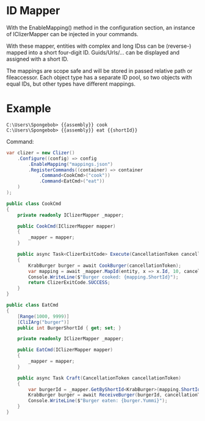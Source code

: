 # ID Mapper
With the EnableMapping() method in the configuration section, an instance of IClizerMapper can be injected in your commands.

With these mapper, entities with complex and long IDss can be (reverse-) mapped into a short four-digit ID.
Guids/Urls/... can be displayed and assigned with a short ID.

The mappings are scope safe and will be stored in passed relative path or fileaccessor.
Each object type has a separate ID pool, so two objects with equal IDs, but other types have different mappings.

# Example

```batch
C:\Users\Spongebob> {{assembly}} cook
C:\Users\Spongebob> {{assembly}} eat {{shortId}}
```

Command:
```csharp
var clizer = new Clizer()
    .Configure((config) => config
        .EnableMapping("mappings.json")
        .RegisterCommands((container) => container
            .Command<CookCmd>("cook"))
            .Command<EatCmd>("eat"))
    )
);

public class CookCmd
{
    private readonly IClizerMapper _mapper;

    public CookCmd(IClizerMapper mapper)
    {
        _mapper = mapper;
    }

    public async Task<ClizerExitCode> Execute(CancellationToken cancellationToken)
    {
        KrabBurger burger = await CookBurger(cancellationToken);
        var mapping = await _mapper.MapId(entity, x => x.Id, 10, cancellationToken);
        Console.WriteLine($"Burger cooked: {mapping.ShortId}");
        return ClizerExitCode.SUCCESS;
    }
}

public class EatCmd
{
    [Range(1000, 9999)]
    [CliIArg("burger")]
    public int BurgerShortId { get; set; }

    private readonly IClizerMapper _mapper;

    public EatCmd(IClizerMapper mapper)
    {
        _mapper = mapper;
    }

    public async Task Craft(CancellationToken cancellationToken)    
    {
        var burgerId = _mapper.GetByShortId<KrabBurger>(mapping.ShortId);
        KrabBurger burger = await ReceiveBurger(burgerId, cancellationToken);
        Console.WriteLine($"Burger eaten: {burger.Yummi}");
    }
}
```
